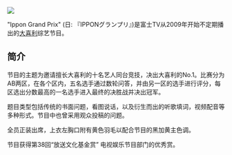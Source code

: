 ![](https://i.imgur.com/ilO4O4R.jpg)

"Ippon Grand Prix" (日: 『IPPONグランプリ』)是富士TV从2009年开始不定期播出的[大喜利](大喜利)综艺节目。

## 简介


节目的主题为邀请擅长大喜利的十名艺人同台竞技，决出大喜利的No.1。比赛分为AB两区，在各个区内，五名选手通过数轮问答，并由另一区的选手进行评分，每区选出分数最高的一名选手进入最终的决胜战并决出冠军。

题目类型包括传统的书面问题，看图说话，以及衍生而出的听歌填词，视频配音等多种形式。节目中也曾采用观众投稿的问题。

全员正装出席，上衣左胸口附有黄色羽毛以配合节目的黑加黄主色调。

节目获得第38回“放送文化基金赏” 电视娱乐节目部门的优秀赏。

<!--more-->